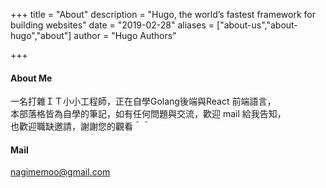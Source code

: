 +++
title = "About"
description = "Hugo, the world’s fastest framework for building websites"
date = "2019-02-28"
aliases = ["about-us","about-hugo","about"]
author = "Hugo Authors"

+++


#### About Me
一名打雜ＩＴ小小工程師，正在自學Golang後端與React 前端語言，<br>
本部落格皆為自學的筆記，如有任何問題與交流，歡迎 mail 給我告知，<br>
也歡迎職缺邀請，謝謝您的觀看＾＾<br>


#### Mail
nagimemoo@gmail.com

